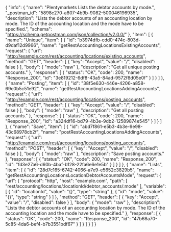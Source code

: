 {
  "info": {
    "name": "Plentymarkets Lists the debtor accounts by mode.",
    "_postman_id": "5898c270-a807-4b9b-9082-500046196935",
    "description": "Lists the debtor accounts of an accounting location by mode. The ID of the accounting location and the mode have to be specified.",
    "schema": "https://schema.getpostman.com/json/collection/v2.0.0/"
  },
  "item": [
    {
      "name": "Unique",
      "item": [
        {
          "id": "b3974dfb-cdd0-474c-803d-d9daf12d9966",
          "name": "getRestAccountingLocationsExistingAccounts",
          "request": {
            "url": "http://example.com/rest/accounting/locations/existing_accounts",
            "method": "GET",
            "header": [
              {
                "key": "Accept",
                "value": "*/*",
                "disabled": false
              }
            ],
            "body": {
              "mode": "raw"
            },
            "description": "Get all unique posting accounts."
          },
          "response": [
            {
              "status": "OK",
              "code": 200,
              "name": "Response_200",
              "id": "3e819212-6df8-43a5-84ad-9572f8d05e0f"
            }
          ]
        }
      ]
    },
    {
      "name": "Posting",
      "item": [
        {
          "id": "38f5e630-446e-4206-a858-69c0b5c51e92",
          "name": "getRestAccountingLocationsAddingAccounts",
          "request": {
            "url": "http://example.com/rest/accounting/locations/posting_accounts",
            "method": "GET",
            "header": [
              {
                "key": "Accept",
                "value": "*/*",
                "disabled": false
              }
            ],
            "body": {
              "mode": "raw"
            },
            "description": "Get all posting accounts."
          },
          "response": [
            {
              "status": "OK",
              "code": 200,
              "name": "Response_200",
              "id": "a324df16-bd79-4b3e-9db2-12589874e545"
            }
          ]
        }
      ]
    },
    {
      "name": "Save",
      "item": [
        {
          "id": "abd7f861-e5b3-4b3e-9e98-43c68978cb2f",
          "name": "postRestAccountingLocationsAddingAccounts",
          "request": {
            "url": "http://example.com/rest/accounting/locations/posting_accounts",
            "method": "POST",
            "header": [
              {
                "key": "Accept",
                "value": "*/*",
                "disabled": false
              }
            ],
            "body": {
              "mode": "raw"
            },
            "description": "Save posting accounts."
          },
          "response": [
            {
              "status": "OK",
              "code": 200,
              "name": "Response_200",
              "id": "fd3e27a6-d60b-4baf-b128-22fa6e6e1e5b"
            }
          ]
        }
      ]
    },
    {
      "name": "Lists",
      "item": [
        {
          "id": "28d7c165-6742-4066-a7e9-e5652c3829b5",
          "name": "getRestAccountingLocationsLocationDebtorAccountsMode",
          "request": {
            "url": {
              "protocol": "http",
              "host": "example.com",
              "path": [
                "rest/accounting/locations/:locationId/debtor_accounts/:mode"
              ],
              "variable": [
                {
                  "id": "locationId",
                  "value": "{}",
                  "type": "string"
                },
                {
                  "id": "mode",
                  "value": "{}",
                  "type": "string"
                }
              ]
            },
            "method": "GET",
            "header": [
              {
                "key": "Accept",
                "value": "*/*",
                "disabled": false
              }
            ],
            "body": {
              "mode": "raw"
            },
            "description": "Lists the debtor accounts of an accounting location by mode. The ID of the accounting location and the mode have to be specified."
          },
          "response": [
            {
              "status": "OK",
              "code": 200,
              "name": "Response_200",
              "id": "47b68a70-5c85-4da6-bef4-b7b3551bdf67"
            }
          ]
        }
      ]
    }
  ]
}